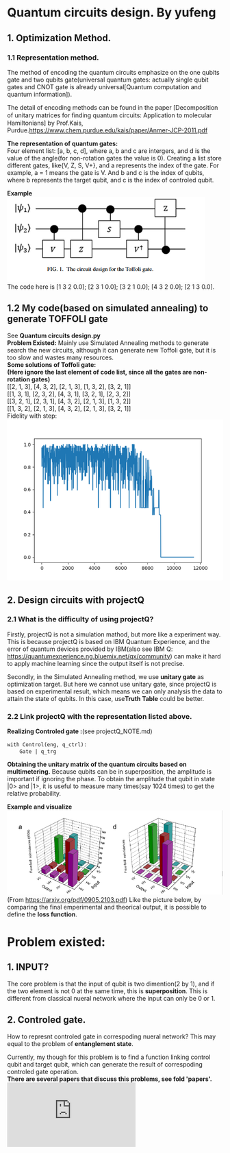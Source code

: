 # __Quantum circuits design. By yufeng__
## 1. Optimization Method.<br>
### 1.1 Representation method.

The method of encoding the quantum circuits emphasize on the one qubits gate and two qubits gate(universal quantum gates: actually single qubit gates and CNOT gate is already universal\[Quantum computation and quantum information]).<br>

The detail of encoding methods can be found in the paper \[Decomposition of unitary matrices for ﬁnding quantum circuits: Application to molecular Hamiltonians] by Prof.Kais, Purdue.https://www.chem.purdue.edu/kais/paper/Anmer-JCP-2011.pdf<br>

__The representation of quantum gates:__<br>
Four element list: \[a, b, c, d], where a, b and c are intergers, and d is the value of the angle(for non-rotation gates the value is 0). Creating a list store different gates, like\{V, Z, S, V+}, and a represents the index of the gate. For example, a = 1 means the gate is V. And b and c is the index of qubits, where b represents the target qubit, and c is the index of controled qubit.<br>

__Example__<br>
![example_Toffoli](https://github.com/RindJLU/Quantum-circuits-design/blob/master/pictures/Toffoli.png)<br>
The code here is \[1 3 2 0.0]; \[2 3 1 0.0]; \[3 2 1 0.0]; \[4 3 2 0.0]; \[2 1 3 0.0].<br>

## 1.2 My code(based on simulated annealing) to generate TOFFOLI gate<br>
See __Quantum circuits design.py__<br>
__Problem Existed:__ Mainly use Simulated Annealing methods to generate search the new circuits, although it can generate new Toffoli gate, but it is too slow and wastes many resources.<br>
__Some solutions of Toffoli gate:__<br>
**(Here ignore the last element of code list, since all the gates are
non-rotation gates)<br>**
\[[2, 1, 3], [4, 3, 2], [2, 1, 3], [1, 3, 2], [3, 2, 1]]<br>
\[[1, 3, 1], [2, 3, 2], [4, 3, 1], [3, 2, 1], [2, 3, 2]]<br>
\[[3, 2, 1], [2, 3, 1], [4, 3, 2], [2, 1, 3], [1, 3, 2]]<br>
\[[1, 3, 2], [2, 1, 3], [4, 3, 2], [2, 1, 3], [3, 2, 1]]<br>
Fidelity with step:
![Fidelity with step](https://github.com/RindJLU/Quantum-circuits-design/blob/master/pictures/Figure_1.png)

## 2. Design circuits with projectQ<br>
### 2.1 What is the difficulty of using projectQ?<br>
Firstly, projectQ is not a simulation mathod, but more like a experiment way. This is 
because projectQ is based on IBM Quantum Experience, and the error of 
quantum devices provided by IBM(also see IBM Q: https://quantumexperience.ng.bluemix.net/qx/community) can make it hard to apply machine learning since 
the output itself is not precise.

Secondly, in the Simulated Annealing method, we use __unitary gate__ 
as optimization target. But here we cannot use unitary gate, 
since projectQ is based on experimental result, which means we can only analysis
the data to attain the state of qubits. In this case, use**Truth Table** could be better.



### 2.2 Link projectQ with the representation listed above. <br>
__Realizing Controled gate :__(see projectQ_NOTE.md)<br>
```
with Control(eng, q_ctrl): 
    Gate | q_trg
```
__Obtaining the unitary matrix of the quantum circuits based on 
 multimetering.__
 Because qubits can be in superposition, the amplitude is important 
  if ignoring the phase. To obtain the amplitude that qubit in state
   |0> and |1>, it is useful to measure many times(say 1024 times) to get the relative
   probability.

__Example and visualize__
![CNOT gate](https://github.com/RindJLU/Quantum-circuits-design/blob/master/pictures/TIM%E6%88%AA%E5%9B%BE20171119215034.png)
(From https://arxiv.org/pdf/0905.2103.pdf)
Like the picture below, by comparing the final emperimental and theorical output, it is possible to define the __loss function__.


# Problem existed:
## 1. INPUT?
The core problem is that the input of qubit is two dimention(2 by 1), and if the two element is not 0 at the same time, this is __superposition__. This is different from classical nueral network where the input can only be 0 or 1. 

## 2. Controled gate.
How to represnt controled gate in correspoding nueral network? This may equal to the problem of __entanglement state__.

Currently, my though for this problem is to find a function linking control qubit and target qubit, which can generate the result of correspoding controled gate operation.<br>
__There are several papers that discuss this problems, see fold 'papers'.__
![paper](https://github.com/RindJLU/Quantum-circuits-design/blob/master/papers/%E5%9F%BA%E4%BA%8E%E9%87%8F%E5%AD%90%E9%97%A8%E7%BA%BF%E8%B7%AF%E7%9A%84%E9%87%8F%E5%AD%90%E7%A5%9E%E7%BB%8F%E7%BD%91%E7%BB%9C%E6%A8%A1%E5%9E%8B%E5%8F%8A%E7%AE%97%E6%B3%95.pdf)


